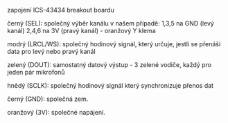 zapojení ICS-43434 breakout boardu

černý (SEL): společný výběr kanálu  v našem případě:
1,3,5 na GND (levý kanál)
2,4,6 na 3V (pravý kanál) - oranžový Y klema

modrý (LRCL/WS): společný hodinový signál, který určuje, jestli se přenáší data pro levý nebo pravý kanál

zelený (DOUT): samostatný datový výstup - 3 zelené vodiče, každý pro jeden pár mikrofonů

hnědý (SCLK): společný hodinový signál který synchronizuje přenos dat

černý (GND): společná zem.

oranžový (3V): společné napájení.



